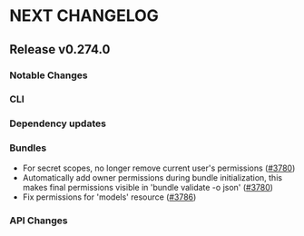 # NEXT CHANGELOG

## Release v0.274.0

### Notable Changes

### CLI

### Dependency updates

### Bundles
* For secret scopes, no longer remove current user's permissions ([#3780](https://github.com/databricks/cli/pull/3780))
* Automatically add owner permissions during bundle initialization, this makes final permissions visible in 'bundle validate -o json' ([#3780](https://github.com/databricks/cli/pull/3780))
* Fix permissions for 'models' resource ([#3786](https://github.com/databricks/cli/pull/3786))

### API Changes

